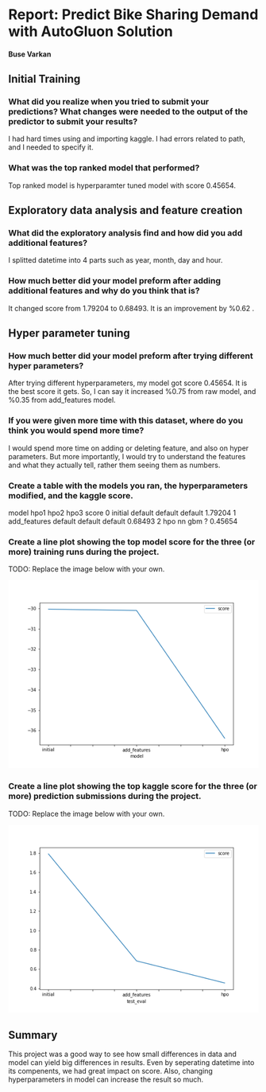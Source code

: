 # Report: Predict Bike Sharing Demand with AutoGluon Solution
#### Buse Varkan

## Initial Training
### What did you realize when you tried to submit your predictions? What changes were needed to the output of the predictor to submit your results?
I had hard times using and importing kaggle. I had errors related to path, and I needed to specify it. 

### What was the top ranked model that performed?
Top ranked model is hyperparamter tuned model with score 0.45654. 

## Exploratory data analysis and feature creation
### What did the exploratory analysis find and how did you add additional features?
I splitted datetime into 4 parts such as year, month, day and hour. 

### How much better did your model preform after adding additional features and why do you think that is?
It changed score from 1.79204 to 0.68493. It is an improvement by %0.62 .

## Hyper parameter tuning
### How much better did your model preform after trying different hyper parameters?
After trying different hyperparameters, my model got score 0.45654. It is the best score it gets. So, I can say it increased %0.75 from raw model, and %0.35 from add_features model.

### If you were given more time with this dataset, where do you think you would spend more time?
I would spend more time on adding or deleting feature, and also on hyper parameters. But more importantly, I would try to understand the features and what they actually tell, rather them seeing them as numbers. 

### Create a table with the models you ran, the hyperparameters modified, and the kaggle score.
model	hpo1	hpo2	hpo3	score
0	initial	default	default	default	1.79204
1	add_features	default	default	default	0.68493
2	hpo	nn	gbm	?	0.45654
### Create a line plot showing the top model score for the three (or more) training runs during the project.

TODO: Replace the image below with your own.

![model_train_score.png](model_train_score.png)

### Create a line plot showing the top kaggle score for the three (or more) prediction submissions during the project.

TODO: Replace the image below with your own.

![model_test_score.png](model_test_score.png)

## Summary
This project was a good way to see how small differences in data and model can yield big differences in results. Even by seperating datetime into its compenents, we had great impact on score. Also, changing hyperparameters in model can increase the result so much.
